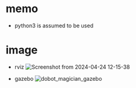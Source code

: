 # memo
- python3 is assumed to be used

# image
- rviz
![Screenshot from 2024-04-24 12-15-38](https://github.com/asanolab/robot_control/assets/6872136/55eaee9e-4a92-48e4-8b6f-8c7cceed6b15)

- gazebo
![dobot_magician_gazebo](https://github.com/asanolab/robot_control/assets/6872136/aaff7d08-e705-4bf9-9fa3-c4e091bab148)
